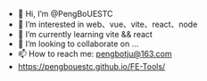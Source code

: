 - 👋 Hi, I’m @PengBoUESTC
- 👀 I’m interested in web、vue、vite、react、node
- 🌱 I’m currently learning vite && react
- 💞️ I’m looking to collaborate on ...
- 📫 How to reach me: pengbotju@163.com
- https://pengbouestc.github.io/FE-Tools/
<!---
PengBoUESTC/PengBoUESTC is a ✨ special ✨ repository because its `README.md` (this file) appears on your GitHub profile.
You can click the Preview link to take a look at your changes.
--->

